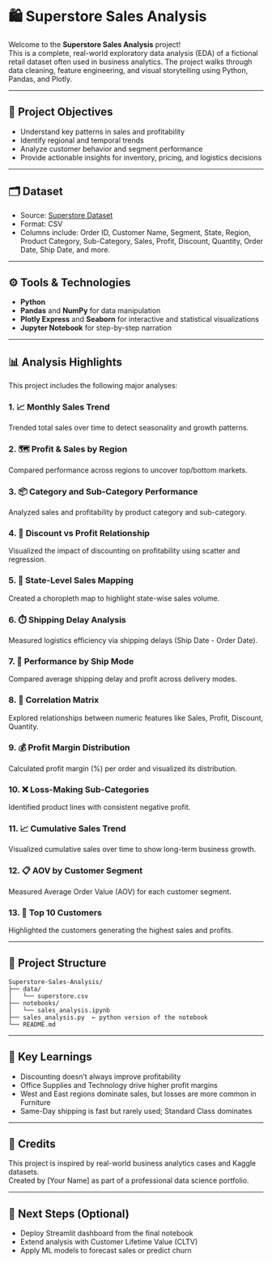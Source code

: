 # 🛍️ Superstore Sales Analysis

Welcome to the **Superstore Sales Analysis** project!  
This is a complete, real-world exploratory data analysis (EDA) of a fictional retail dataset often used in business analytics. The project walks through data cleaning, feature engineering, and visual storytelling using Python, Pandas, and Plotly.

---

## 🎯 Project Objectives

- Understand key patterns in sales and profitability
- Identify regional and temporal trends
- Analyze customer behavior and segment performance
- Provide actionable insights for inventory, pricing, and logistics decisions

---

## 🗂 Dataset

- Source: [Superstore Dataset](https://www.kaggle.com/datasets/vivek468/superstore-dataset-final)
- Format: CSV
- Columns include: Order ID, Customer Name, Segment, State, Region, Product Category, Sub-Category, Sales, Profit, Discount, Quantity, Order Date, Ship Date, and more.

---

## ⚙️ Tools & Technologies

- **Python**
- **Pandas** and **NumPy** for data manipulation
- **Plotly Express** and **Seaborn** for interactive and statistical visualizations
- **Jupyter Notebook** for step-by-step narration

---

## 📊 Analysis Highlights

This project includes the following major analyses:

### 1. 📈 Monthly Sales Trend  
Trended total sales over time to detect seasonality and growth patterns.

### 2. 🗺️ Profit & Sales by Region  
Compared performance across regions to uncover top/bottom markets.

### 3. 📦 Category and Sub-Category Performance  
Analyzed sales and profitability by product category and sub-category.

### 4. 💸 Discount vs Profit Relationship  
Visualized the impact of discounting on profitability using scatter and regression.

### 5. 🧩 State-Level Sales Mapping  
Created a choropleth map to highlight state-wise sales volume.

### 6. ⏱️ Shipping Delay Analysis  
Measured logistics efficiency via shipping delays (Ship Date - Order Date).

### 7. 🚚 Performance by Ship Mode  
Compared average shipping delay and profit across delivery modes.

### 8. 📐 Correlation Matrix  
Explored relationships between numeric features like Sales, Profit, Discount, Quantity.

### 9. 💰 Profit Margin Distribution  
Calculated profit margin (%) per order and visualized its distribution.

### 10. ❌ Loss-Making Sub-Categories  
Identified product lines with consistent negative profit.

### 11. 📈 Cumulative Sales Trend  
Visualized cumulative sales over time to show long-term business growth.

### 12. 📋 AOV by Customer Segment  
Measured Average Order Value (AOV) for each customer segment.

### 13. 💎 Top 10 Customers  
Highlighted the customers generating the highest sales and profits.

---

## 📂 Project Structure

```
Superstore-Sales-Analysis/
├── data/
│   └── superstore.csv
├── notebooks/
│   └── sales_analysis.ipynb
├── sales_analysis.py  ← python version of the notebook
└── README.md
```

---

## 🧠 Key Learnings

- Discounting doesn’t always improve profitability
- Office Supplies and Technology drive higher profit margins
- West and East regions dominate sales, but losses are more common in Furniture
- Same-Day shipping is fast but rarely used; Standard Class dominates

---

## 🙌 Credits

This project is inspired by real-world business analytics cases and Kaggle datasets.  
Created by [Your Name] as part of a professional data science portfolio.

---

## 🚀 Next Steps (Optional)

- Deploy Streamlit dashboard from the final notebook
- Extend analysis with Customer Lifetime Value (CLTV)
- Apply ML models to forecast sales or predict churn
